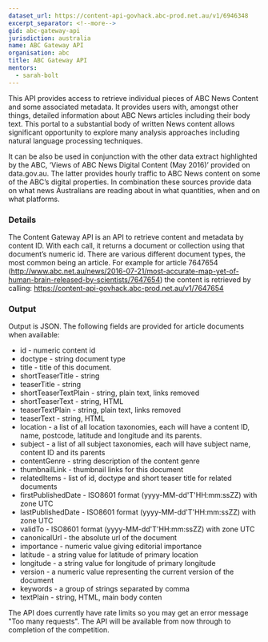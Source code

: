 ```yaml
---
dataset_url: https://content-api-govhack.abc-prod.net.au/v1/6946348
excerpt_separator: <!--more-->
gid: abc-gateway-api
jurisdiction: australia
name: ABC Gateway API
organisation: abc
title: ABC Gateway API
mentors:
  - sarah-bolt
---
```


This API provides access to retrieve individual pieces of ABC News Content and some associated metadata.  It provides users with, amongst other things, detailed information about ABC News articles including their body text.  This portal to a substantial body of written News content allows significant opportunity to explore many analysis approaches including natural language processing techniques.  

<!--more-->

It can be also be used in conjunction with the other data extract highlighted by the ABC, ‘Views of ABC News Digital Content (May 2016)’ provided on data.gov.au.  The latter provides hourly traffic to ABC News content on some of the ABC’s digital properties.  In combination these sources provide data on what news Australians are reading about in what quantities, when and on what platforms.

### Details

The Content Gateway API is an API to retrieve content and metadata by content ID.  With each call, it returns a document or collection using that document’s numeric id.  There are various different document types, the most common being an article.  For example for article 7647654 (http://www.abc.net.au/news/2016-07-21/most-accurate-map-yet-of-human-brain-released-by-scientists/7647654) the content is retrieved by calling:
https://content-api-govhack.abc-prod.net.au/v1/7647654


### Output

Output is JSON.  The following fields are provided for article documents when available:

* id - numeric content id
* doctype - string document type
* title - title of this document.
* shortTeaserTitle - string
* teaserTitle - string
* shortTeaserTextPlain - string, plain text, links removed
* shortTeaserText - string, HTML
* teaserTextPlain - string, plain text, links removed
* teaserText - string, HTML 
* location - a list of all location taxonomies, each will have a content ID, name, postcode, latitude and longitude and its parents.
* subject - a list of all subject taxonomies, each will have subject name, content ID and its parents
* contentGenre - string description of the content genre
* thumbnailLink - thumbnail links for this document
* relatedItems - list of id, doctype and short teaser title for related documents
* firstPublishedDate - ISO8601 format (yyyy-MM-dd'T'HH:mm:ssZZ) with zone UTC
* lastPublishedDate - ISO8601 format (yyyy-MM-dd'T'HH:mm:ssZZ) with zone UTC
* validTo - ISO8601 format (yyyy-MM-dd'T'HH:mm:ssZZ) with zone UTC
* canonicalUrl - the absolute url of the document
* importance - numeric value giving editorial importance
* latitude - a string value for latitude of primary location
* longitude - a string value for longitude of primary longitude
* version - a numeric value representing the current version of the document
* keywords - a group of strings separated by comma
* textPlain - string, HTML, main body conten

The API does currently have rate limits so you may get an error message "Too many requests".  The API will be available from now through to completion of the competition.
